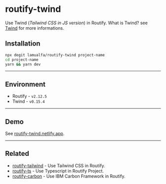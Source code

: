 # routify-twind

Use Twind (_Tailwind CSS in JS version_) in Routify. What is Twind? see [Twind](https://github.com/tw-in-js/twind) for more informations.

## Installation

```bash
npx degit lamualfa/routify-twind project-name
cd project-name
yarn && yarn dev
```

<hr>

## Environment

- Routify - `v2.12.5`
- Twind - `v0.15.4`

<hr>

## Demo

See [routify-twind.netlify.app](https://routify-twind.netlify.app/).

<hr>

## Related

- [routify-tailwind](https://github.com/lamualfa/routify-tailwind) - Use Tailwind CSS in Routify.
- [routify-ts](https://github.com/lamualfa/routify-ts) - Use Typescript in Routify Project.
- [routify-carbon](https://github.com/lamualfa/routify-carbon) - Use IBM Carbon Framework in Routify.
